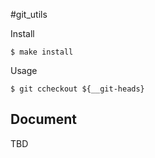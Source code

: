 #git_utils

Install
```
$ make install
```

Usage
```
$ git ccheckout ${__git-heads}
```
## Document
TBD
